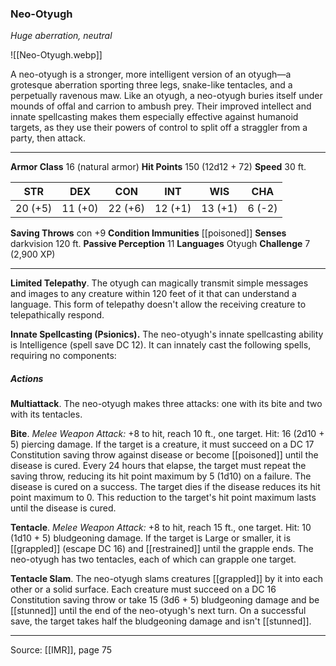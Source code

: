 ### Neo-Otyugh
_Huge aberration, neutral_

![[Neo-Otyugh.webp]]

A neo-otyugh is a stronger, more intelligent version of an otyugh—a grotesque aberration sporting three legs, snake-like tentacles, and a perpetually ravenous maw. Like an otyugh, a neo-otyugh buries itself under mounds of offal and carrion to ambush prey. Their improved intellect and innate spellcasting makes them especially effective against humanoid targets, as they use their powers of control to split off a straggler from a party, then attack.






---

**Armor Class** 16 (natural armor)
**Hit Points** 150 (12d12 + 72)
**Speed** 30 ft.

| STR     | DEX     | CON     | INT     | WIS     | CHA     |
|---------|---------|---------|---------|---------|---------|
| 20 (+5) | 11 (+0) | 22 (+6) | 12 (+1) | 13 (+1) | 6 (-2) |

**Saving Throws** con +9
**Condition Immunities** [[poisoned]]
**Senses** darkvision 120 ft.
**Passive Perception** 11
**Languages** Otyugh
**Challenge** 7 (2,900 XP)

---

**Limited Telepathy**. The otyugh can magically transmit simple messages and images to any creature within 120 feet of it that can understand a language. This form of telepathy doesn't allow the receiving creature to telepathically respond.

**Innate Spellcasting (Psionics).** The neo-otyugh's innate spellcasting ability is Intelligence (spell save DC 12). It can innately cast the following spells, requiring no components:

##### Actions
**Multiattack**. The neo-otyugh makes three attacks: one with its bite and two with its tentacles.

**Bite**. _Melee Weapon Attack:_ +8 to hit, reach 10 ft., one target. Hit: 16 (2d10 + 5) piercing damage. If the target is a creature, it must succeed on a DC 17 Constitution saving throw against disease or become [[poisoned]] until the disease is cured. Every 24 hours that elapse, the target must repeat the saving throw, reducing its hit point maximum by 5 (1d10) on a failure. The disease is cured on a success. The target dies if the disease reduces its hit point maximum to 0. This reduction to the target's hit point maximum lasts until the disease is cured.

**Tentacle**. _Melee Weapon Attack:_ +8 to hit, reach 15 ft., one target. Hit: 10 (1d10 + 5) bludgeoning damage. If the target is Large or smaller, it is [[grappled]] (escape DC 16) and [[restrained]] until the grapple ends. The neo-otyugh has two tentacles, each of which can grapple one target.

**Tentacle Slam**. The neo-otyugh slams creatures [[grappled]] by it into each other or a solid surface. Each creature must succeed on a DC 16 Constitution saving throw or take 15 (3d6 + 5) bludgeoning damage and be [[stunned]] until the end of the neo-otyugh's next turn. On a successful save, the target takes half the bludgeoning damage and isn't [[stunned]].


---

Source: [[IMR]], page 75